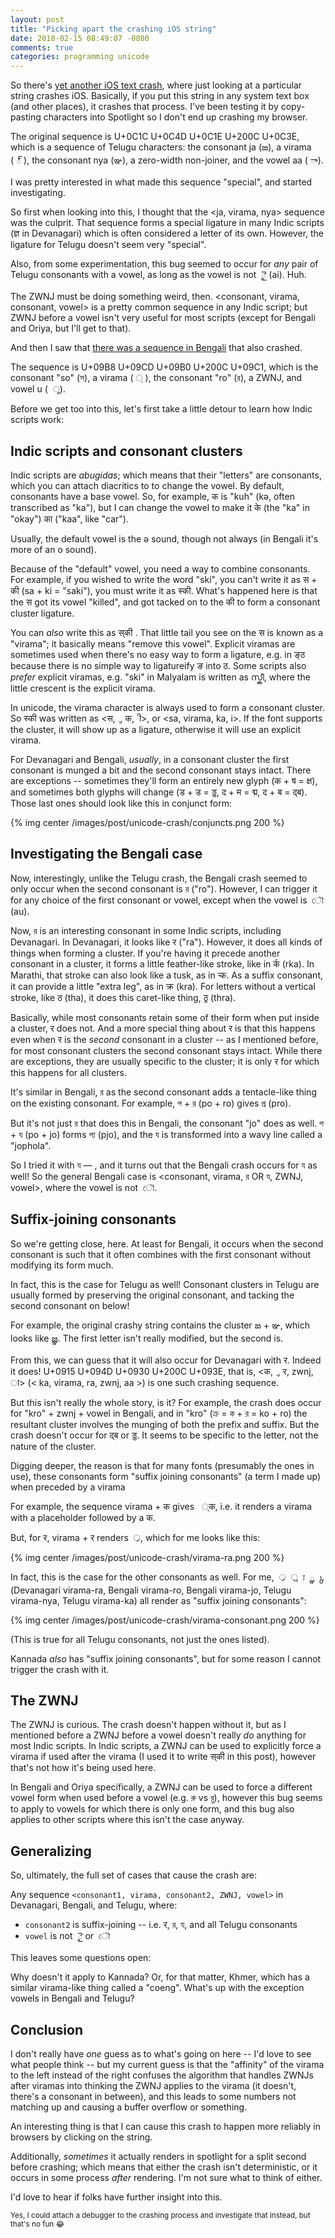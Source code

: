 ```yaml
---
layout: post
title: "Picking apart the crashing iOS string"
date: 2018-02-15 08:49:07 -0800
comments: true
categories: programming unicode
---
```


So there's [yet another iOS text crash][article], where just looking at a particular string crashes
iOS. Basically, if you put this string in any system text box (and other places), it crashes that
process. I've been testing it by copy-pasting characters into Spotlight so I don't end up crashing
my browser.

The original sequence is U+0C1C U+0C4D U+0C1E U+200C U+0C3E, which is a sequence of Telugu
characters: the consonant ja (జ), a virama (&#xA0;్&#xA0;), the consonant nya (ఞ), a zero-width non-joiner, and
the vowel aa (&#xA0;ా).

I was pretty interested in what made this sequence "special", and started investigating.


So first when looking into this, I thought that the &lt;ja, virama, nya&gt; sequence was the culprit.
That sequence forms a special ligature in many Indic scripts (ज्ञ in Devanagari) which is often
considered a letter of its own. However, the ligature for Telugu doesn't seem very "special".

Also, from some experimentation, this bug seemed to occur for _any_ pair of Telugu consonants with
a vowel, as long as the vowel is not &#xA0;ై (ai). Huh.

The ZWNJ must be doing something weird, then. &lt;consonant, virama, consonant, vowel&gt; is a
pretty common sequence in any Indic script; but ZWNJ before a vowel isn't very useful for most
scripts (except for Bengali and Oriya, but I'll get to that).

And then I saw that [there was a sequence in Bengali][bengali-tweet] that also crashed.

The sequence is U+09B8 U+09CD U+09B0 U+200C U+09C1, which is the consonant "so" (স), a virama (&#xA0;্&#xA0;),
the consonant "ro" (র), a ZWNJ, and vowel u (&nbsp;&#xA0;ু).

Before we get too into this, let's first take a little detour to learn how Indic scripts work:


 [article]: https://www.theverge.com/2018/2/15/17015654/apple-iphone-crash-ios-11-bug-imessage
 [bengali-tweet]: https://twitter.com/FakeUnicode/status/963300865762254848

## Indic scripts and consonant clusters

Indic scripts are _abugidas_; which means that their "letters" are consonants, which you
can attach diacritics to to change the vowel. By default, consonants have a base vowel.
So, for example, क is "kuh" (kə, often transcribed as "ka"), but I can change the vowel to make it के
(the "ka" in "okay") का ("kaa", like "car").

Usually, the default vowel is the ə sound, though not always (in Bengali it's more of an o sound).

Because of the "default" vowel, you need a way to combine consonants. For example, if you wished to
write the word "ski", you can't write it as स + की (sa + ki = "saki"), you must write it as स्की.
What's happened here is that the स got its vowel "killed", and got tacked on to the की to form a
consonant cluster ligature.

You can _also_ write this as स्&zwnj;की . That little tail you see on the स is known as a "virama";
it basically means "remove this vowel". Explicit viramas are sometimes used when there's no easy way
to form a ligature, e.g. in ङ्&zwnj;ठ because there is no simple way to ligatureify ङ into ठ. Some scripts
also _prefer_ explicit viramas, e.g. "ski" in Malyalam is written as സ്കീ, where the little crescent
is the explicit virama.

In unicode, the virama character is always used to form a consonant cluster. So स्की was written as
&lt;स, &#xA0;्, क, &#xA0;ी&gt;, or &lt;sa, virama, ka, i&gt;. If the font supports the cluster, it will show up
as a ligature, otherwise it will use an explicit virama.


For Devanagari and Bengali, _usually_, in a consonant cluster the first consonant is munged a bit and the second consonant stays intact.
There are exceptions -- sometimes they'll form an entirely new glyph (क + ष = क्ष), and sometimes both
glyphs will change (ड + ड = ड्ड, द + म = द्म, द + ब = द्ब). Those last ones should look like this in conjunct form:

{% img center /images/post/unicode-crash/conjuncts.png 200 %}

## Investigating the Bengali case

Now, interestingly, unlike the Telugu crash, the Bengali crash seemed to only occur when the second
consonant is র ("ro"). However, I can trigger it for any choice of the first consonant or vowel, except
when the vowel is &#xA0;ৌ (au).

Now, র is an interesting consonant in some Indic scripts, including Devanagari. In Devanagari,
it looks like र ("ra"). However, it does all kinds of things when forming a cluster. If you're having it
precede another consonant in a cluster, it forms a little feather-like stroke, like in र्क (rka). In Marathi,
that stroke can also look like a tusk, as in र्&zwj;क. As a suffix consonant, it can provide a little
"extra leg", as in क्र (kra). For letters without a vertical stroke, like ठ (tha), it does this caret-like thing,
ठ्र (thra).

Basically, while most consonants retain some of their form when put inside a cluster, र does not. And
a more special thing about र is that this happens even when र is the _second_ consonant in a cluster -- as I mentioned
before, for most consonant clusters the second consonant stays intact. While there are exceptions, they are usually
specific to the cluster; it is only र for which this happens for all clusters.

It's similar in Bengali, র as the second consonant adds a tentacle-like thing on the existing consonant. For example,
প + র (po + ro) gives প্র (pro).

But it's not just র that does this in Bengali, the consonant "jo" does as well. প + য (po + jo) forms প্য (pjo),
and the য is transformed into a wavy line called a "jophola".

So I tried it with য  &mdash; , and it turns out that the Bengali crash occurs for  য as well!
So the general Bengali case is &lt;consonant, virama, র OR য, ZWNJ, vowel&gt;, where the vowel is not  &#xA0;ৌ.

## Suffix-joining consonants

So we're getting close, here. At least for Bengali, it occurs when the second consonant is such that it often
combines with the first consonant without modifying its form much.

In fact, this is the case for Telugu as well! Consonant clusters in Telugu are usually formed by preserving the
original consonant, and tacking the second consonant on below!

For example, the original crashy string contains the cluster జ + ఞ, which looks like జ్ఞ. The first letter isn't
really modified, but the second is.

From this, we can guess that it will also occur for Devanagari with र. Indeed it does! U+0915 U+094D U+0930 U+200C U+093E, that is,
&lt;क, &#xA0;्, र, zwnj, ा&gt; (&lt; ka, virama, ra, zwnj, aa &gt;) is one such crashing sequence.

But this isn't really the whole story, is it? For example, the crash does occur for "kro" + zwnj + vowel in Bengali,
and in "kro" (ক্র = ক + র = ko + ro) the resultant cluster involves the munging of both the prefix and suffix. But
the crash doesn't occur for द्ब or ड्ड. It seems to be specific to the letter, not the nature of the cluster.

Digging deeper, the reason is that for many fonts (presumably the ones in use), these consonants
form "suffix joining consonants" (a term I made up) when preceded by a virama

For example, the sequence virama + क gives &nbsp;&#xA0;्क, i.e. it renders a virama with a placeholder followed by a क.

But, for र, virama + र renders &#xA0;्र, which for me looks like this:

{% img center /images/post/unicode-crash/virama-ra.png 200 %}

In fact, this is the case for the other consonants as well. For me, &#xA0;्र &#xA0;্র &#xA0;্য &#xA0;్ఞ &#xA0;్క
(Devanagari virama-ra, Bengali virama-ro, Bengali virama-jo, Telugu virama-nya, Telugu virama-ka)
all render as "suffix joining consonants":

{% img center /images/post/unicode-crash/virama-consonant.png 200 %}

(This is true for all Telugu consonants, not just the ones listed).

Kannada _also_ has "suffix joining consonants", but for some reason I cannot trigger the crash with it.

## The ZWNJ

The ZWNJ is curious. The crash doesn't happen without it, but as I mentioned before a ZWNJ before a vowel
doesn't really _do_ anything for most Indic scripts. In Indic scripts, a ZWNJ can be used to explicitly force a
virama if used after the virama (I used it to write स्&zwnj;की in this post), however that's not how it's being used here.

In Bengali and Oriya specifically, a ZWNJ can be used to force a different vowel form when used before a vowel
(e.g. রু vs র&zwnj;ু), however this bug seems to apply to vowels for which there is only one form, and this bug
also applies to other scripts where this isn't the case anyway.


## Generalizing

So, ultimately, the full set of cases that cause the crash are:

Any sequence `<consonant1, virama, consonant2, ZWNJ, vowel>` in Devanagari, Bengali, and Telugu, where:

 - `consonant2` is suffix-joining -- i.e. र, র, য, and all Telugu consonants
 - `vowel` is not &#xA0;ై or &#xA0;ৌ

This leaves some questions open:

Why doesn't it apply to Kannada? Or, for that matter, Khmer, which has a similar virama-like thing called a "coeng".
What's up with the exception vowels in Bengali and Telugu?


## Conclusion

I don't really have _one_ guess as to what's going on here -- I'd love to see what people think -- but my current
guess is that the "affinity" of the virama to the left instead of the right confuses the algorithm that handles ZWNJs after
viramas into thinking the ZWNJ applies to the virama (it doesn't, there's a consonant in between), and this leads to some numbers
not matching up and causing a buffer overflow or something.

An interesting thing is that I can cause this crash to happen more reliably in browsers by clicking on the string.

Additionally, _sometimes_ it actually renders in spotlight for a split second before crashing; which means that either
the crash isn't deterministic, or it occurs in some process _after_ rendering. I'm not sure what to think of either.

I'd love to hear if folks have further insight into this.

<small>Yes, I could attach a debugger to the crashing process and investigate that instead, but that's no fun 😂</small>